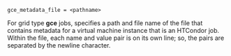     gce_metadata_file = <pathname>

For grid type **gce** jobs, specifies a path and file name of the file
that contains metadata for a virtual machine instance that is an
HTCondor job. Within the file, each name and value pair is on its own
line; so, the pairs are separated by the newline character.
